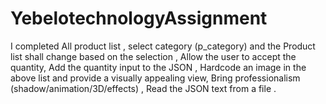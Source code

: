 # YebelotechnologyAssignment
I completed All product list ,
select category (p_category) and the Product list shall change based on the selection , 
Allow the user to accept the quantity,
Add the quantity input to the JSON ,
Hardcode an image in the above list and provide a visually appealing view,
Bring professionalism (shadow/animation/3D/effects) ,
Read the JSON text from a file .
